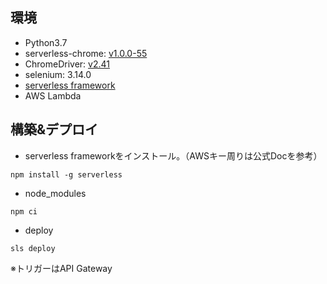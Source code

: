 ## 環境
* Python3.7
* serverless-chrome: [v1.0.0-55](https://github.com/adieuadieu/serverless-chrome/releases/tag/v1.0.0-55)
* ChromeDriver: [v2.41](https://chromedriver.storage.googleapis.com/index.html?path=2.41/)
* selenium: 3.14.0
* [serverless framework](https://serverless.com/)
* AWS Lambda


## 構築&デプロイ
* serverless frameworkをインストール。（AWSキー周りは公式Docを参考）
```shell script
npm install -g serverless
```

* node_modules
```shell script
npm ci
```

* deploy
```shell script
sls deploy
```

※トリガーはAPI Gateway